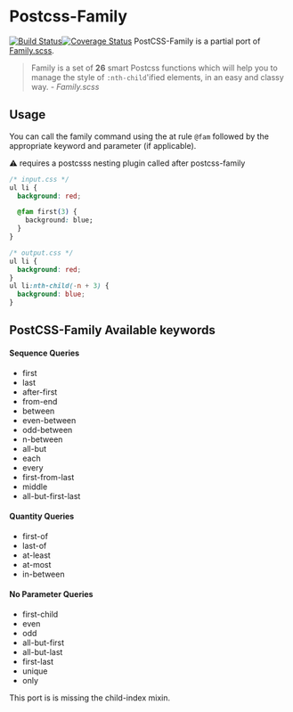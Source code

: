 
# Postcss-Family

[![Build Status](https://travis-ci.org/mpeutz/postcss-family.svg?branch=master)](https://travis-ci.org/mpeutz/postcss-family)[![Coverage Status](https://coveralls.io/repos/github/mpeutz/postcss-family/badge.svg?branch=master)](https://coveralls.io/github/mpeutz/postcss-family?branch=master)
PostCSS-Family is a partial port of [Family.scss](https://lukyvj.github.io/family.scss/).

> Family is a set of **26** smart Postcss functions which will help you to manage
> the style of `:nth-child`'ified elements, in an easy and classy way.
> *- Family.scss*


## Usage

You can call the family command using the at rule `@fam` followed by the appropriate keyword and parameter (if applicable).

:warning: requires a postcsss nesting plugin called after postcss-family

```css
/* input.css */
ul li {
  background: red;

  @fam first(3) {
    background: blue;
  }
}
```

```css
/* output.css */
ul li {
  background: red;
}
ul li:nth-child(-n + 3) {
  background: blue;
}

```

## PostCSS-Family Available keywords

#### Sequence Queries

- first
- last
- after-first
- from-end
- between
- even-between
- odd-between
- n-between
- all-but
- each
- every
- first-from-last
- middle
- all-but-first-last



#### Quantity Queries

- first-of
- last-of
- at-least
- at-most
- in-between

#### No Parameter Queries

- first-child
- even
- odd
- all-but-first
- all-but-last
- first-last
- unique
- only

This port is is missing the child-index mixin.
